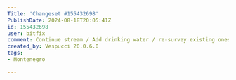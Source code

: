```yaml
---
Title: 'Changeset #155432698'
PublishDate: 2024-08-18T20:05:41Z
id: 155432698
user: bitfix
comment: Continue stream / Add drinking water / re-survey existing ones
created_by: Vespucci 20.0.6.0
tags:
- Montenegro

---
```

